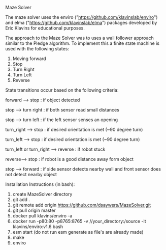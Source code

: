 Maze Solver

The maze solver uses the enviro ("https://github.com/klavinslab/enviro") and elma ("https://github.com/klavinslab/elma")
packages developed by Eric Klavins for educational purposes.

The approach to the Maze Solver was to uses a wall follower approach similar to the Pledge algorithm. To implement this
a finite state machine is used with the following states:
1. Moving forward
2. Stop
3. Turn Right
4. Turn Left
5. Reverse


State transitions occur based on the following criteria:

forward --> stop : if object detected

stop --> turn right : if both sensor read small distances

stop --> turn left : if the left sensor senses an opening

turn_right --> stop : if desired orientation is met (~90 degree turn)

turn_left --> stop : if desired orientation is met (~90 degree turn)

turn_left or turn_right --> reverse : if robot stuck

reverse--> stop : if robot is a good distance away form object

stop --> forward  : if side sensor detects nearby wall and front sensor does not detect nearby object



Installation Instructions (in bash):
1. create MazeSolver directory 
2. git add .
3. git remote add origin https://github.com/dsaywers/MazeSolver.git
4. git pull origin master
5. docker pull klavins/enviro -a
6. docker run -p80:80 -p8765:8765 -v //your_directory:/source -it klavins/enviro:v1.6 bash
7. esm start (do not run esm generate as file's are already made)
8. make
9. enviro


